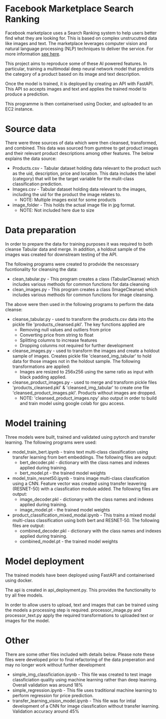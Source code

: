 # Facebook Marketplace Search Ranking
Facebook marketplace uses a Search Ranking system to help users better find what they are looking for. This is based on complex unstrucutred data like images and text. The marketplace leverages computer vision and natural language processing (NLP) techniques to deliver the service. For more information [see here](https://engineering.fb.com/2018/10/02/ml-applications/under-the-hood-facebook-marketplace-powered-by-artificial-intelligence/).

This project aims to reproduce some of these AI powered features. In particular, training a multimodal deep neural network model that predicts the category of a product based on its image and text description.

Once the model is trained, it is deployed by creating an API with FastAPI. This API so accepts images and text and applies the trained model to produce a prediction. 

This programme is then containerised using Docker, and uploaded to an EC2 instance.

# Source data
There were three sources of data which were then cleansed, transformed, and combined. This data was sourced from gumtree to get product images and their relevant product descriptions among other features. The below explains the data source:

- Products.csv - Tabular dataset holding data relevant to the product such as the uid, description, price and location. This data includes the label (category) that will be the target variable for the mulit-class classification prediction.
- Images.csv - Tabular dataset holding data relevant to the images, including the uid for the product the image relates to.
    - NOTE: Multiple images exist for some products
- image_folder - This holds the actual image file in jpg format.
    - NOTE: Not included here due to size 

# Data preparation
In order to prepare the data for training purposes it was required to both cleanse Tabular data and merge. In addition, a holdout sample of the images was created for downstream testing of the API.

The following programs were created to prodvide the nescessary fucntionality for cleansing the data:

- clean_tabular.py - This program creates a class (TabularCleanse) which includes various methods for common functions for data cleansing
- clean_images.py - This program creates a class (ImageCleanse) which includes various methods for common functions for image cleansing.

The above were then used in the following programs to perform the data cleanse:

- cleanse_tabular.py - used to transform the products.csv data into the pickle file 'products_cleansed.pkl'. The key functions applied are
    - Removing null values and outliers from price
    - Converting price from string to float
    - Splitting columns to increase features
    - Dropping colunms not required for further development
- cleanse_images.py - used to transform the images and create a holdout sample of images. Creates pickle file 'cleansed_img_tabular' to hold data for those images not in the holdout sample. The following transformations are applied:
    - Images are resized to 256x256 using the same ratio as input with black padding applied.
- cleanse_product_images.py - used to merge and transform pickle files 'products_cleansed.pkl' & 'cleansed_img_tabular' to create one file 'cleansed_product_images.pkl'. Products without images are dropped.
    - NOTE: 'cleansed_product_images.npy' also output in order to build and train model using google colab for gpu access.

# Model training
Three models were built, trained and validated using pytorch and transfer learning. The following programs were used:

- model_train_bert.ipynb - trains text multi-class classification using transfer learning from bert embeddings. The following files are output:
    - bert_decoder.pkl - dictionary with the class names and indexes applied during training.
    - bert_model.pt - the trained model weights
- model_train_resnet50.ipynb - trains image multi-class classfication using a CNN. Feature vector was created using transfer leavering (RESNET-50) with a classfication module added. The following files are output:
    - image_decoder.pkl - dictionary with the class names and indexes applied during training.
    - image_model.pt - the trained model weights
- product_classification_mixed_modal.ipynb - This trains a mixed modal multi-class classification using both bert and RESNET-50. The following files are output:
    - combined_decoder.pkl - dictionary with the class names and indexes applied during training.
    - combined_model.pt - the trained model weights

# Model deployment
The trained models have been deployed using FastAPI and containerised using docker.

The api is created in api_deployment.py. This provides the functionality to try all free models.

In order to allow users to upload, text and images that can be trained using the models a processing step is required. processor_image.py and processor_text.py apply the required transformations to uploaded text or images for the model.

# Other
There are some other files included with details below. Please note these files were developed prior to final refactoring of the data preperation and may no longer work without further development

- simple_img_classficiation.ipynb - This file was created to test image classficiation quality using machine learning rather than deep learning. Overall validation was around 18%
- simple_regression.ipynb - This file uses traditional machine learning to perform regression for price prediction.
- transfer_learning_vision_model.ipynb - This file was for intial development of a CNN for image classfication without transfer learning. Validation accuracy around 45%